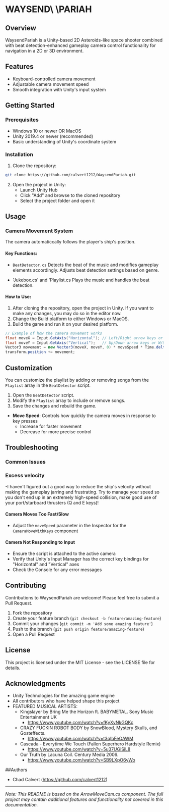 # WAYSEND\ \PARIAH

## Overview
WaysendPariah is a Unity-based 2D Asteroids-like space shooter combined with beat detection-enhanced gameplay camera control functionality for navigation in a 2D or 3D environment.

## Features
- Keyboard-controlled camera movement
- Adjustable camera movement speed
- Smooth integration with Unity's input system

## Getting Started

### Prerequisites
- Windows 10 or newer OR MacOS
- Unity 2019.4 or newer (recommended)
- Basic understanding of Unity's coordinate system

### Installation
1. Clone the repository:
```bash
git clone https://github.com/calvert1212/WaysendPariah.git
```

2. Open the project in Unity:
   - Launch Unity Hub
   - Click "Add" and browse to the cloned repository
   - Select the project folder and open it

## Usage

### Camera Movement System
The camera automaticcally follows the player's ship's position.

#### Key Functions:
- `BeatDetector.cs`
Detects the beat of the music and modifies gameplay elements accordingly.
Adjusts beat detection settings based on genre.

- 'Jukebox.cs' and 'Playlist.cs
Plays the music and handles the beat detection.

#### How to Use:
1. After cloning the repository, open the project in Unity. If you want to make any changes, you may do so in the editor now.
2. Change the Build platform to either Windows or MacOS.
3. Build the game and run it on your desired platform.

```csharp
// Example of how the camera movement works
float moveX = Input.GetAxis("Horizontal"); // Left/Right arrow keys or A/D
float moveY = Input.GetAxis("Vertical");   // Up/Down arrow keys or W/S
Vector3 movement = new Vector3(moveX, moveY, 0) * moveSpeed * Time.deltaTime;
transform.position += movement;
```

## Customization
You can customize the playlist by adding or removing songs from the `Playlist` array in the `BeatDetector` script.
1. Open the `BeatDetector` script.
2. Modify the `Playlist` array to include or remove songs.
3. Save the changes and rebuild the game.


- **Move Speed**: Controls how quickly the camera moves in response to key presses
  - Increase for faster movement
  - Decrease for more precise control

## Troubleshooting

### Common Issues

### Excess velocity
-I haven't figured out a good way to reduce the ship's velocity without making the gameplay jarring and frustrating. Try to manage your speed so you don't end up in an extremely high-speed collision, make good use of your port/starboard thrusters (Q and E keys)!

#### Camera Moves Too Fast/Slow
- Adjust the `moveSpeed` parameter in the Inspector for the `CameraMoveWithKeys` component

#### Camera Not Responding to Input
- Ensure the script is attached to the active camera
- Verify that Unity's Input Manager has the correct key bindings for "Horizontal" and "Vertical" axes
- Check the Console for any error messages

## Contributing
Contributions to WaysendPariah are welcome! Please feel free to submit a Pull Request.

1. Fork the repository
2. Create your feature branch (`git checkout -b feature/amazing-feature`)
3. Commit your changes (`git commit -m 'Add some amazing feature'`)
4. Push to the branch (`git push origin feature/amazing-feature`)
5. Open a Pull Request

## License
This project is licensed under the MIT License - see the LICENSE file for details.

## Acknowledgments
- Unity Technologies for the amazing game engine
- All contributors who have helped shape this project
- FEATURED MUSICAL ARTISTS:
  - Kingslayer by Bring Me the Horizon ft. BABYMETAL. Sony Music Entertainment UK
    - https://www.youtube.com/watch?v=fKyXvNkGQKc
  - CRAZY FUCKIN ROBOT BODY by SnowBlood, Mystery Skulls, and Gosteffects.
    - https://www.youtube.com/watch?v=t3qIbFeOAWM
  - Cascada - Everytime We Touch (Fallen Superhero Hardstyle Remix)
    - https://www.youtube.com/watch?v=5u37UGiSiL8
  - Our Truth by Lacuna Coil. Century Media 2006.
    - https://www.youtube.com/watch?v=SB9LXpO6yWo

##Authors
- Chad Calvert (https://github.com/calvert1212)
---

*Note: This README is based on the ArrowMoveCam.cs component. The full project may contain additional features and functionality not covered in this documentation.*